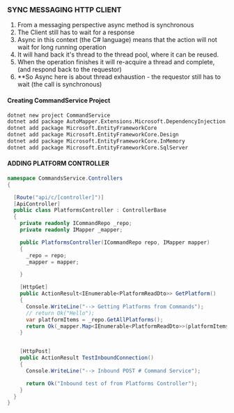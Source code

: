 ### SYNC MESSAGING HTTP CLIENT
1.  From a messaging perspective async method is synchronous
2. The Client still has to wait for a response
3. Async in this context (the C# language) means that the action will not wait for long running operation
4. It will hand back it's thread to the thread pool, where it can be reused.
5. When the operation finishes it will re-acquire a thread and complete, (and respond back to the requestor)
6. **So Async here is about thread exhaustion - the requestor still has to wait (the call is synchronous)





#### Creating CommandService Project
```bash
dotnet new project CommandService
dotnet add package AutoMapper.Extensions.Microsoft.DependencyInjection
dotnet add package Microsoft.EntityFrameworkCore
dotnet add package Microsoft.EntityFrameworkCore.Design
dotnet add package Microsoft.EntityFrameworkCore.InMemory
dotnet add package Microsoft.EntityFrameworkCore.SqlServer
```

#### ADDING PLATFORM CONTROLLER

```c#
namespace CommandsService.Controllers
{

  [Route("api/c/[controller]")]
  [ApiController]
  public class PlatformsController : ControllerBase
  {
    private readonly ICommandRepo _repo;
    private readonly IMapper _mapper;

    public PlatformsController(ICommandRepo repo, IMapper mapper)
    {
      _repo = repo;
      _mapper = mapper;

    }

    [HttpGet]
    public ActionResult<IEnumerable<PlatformReadDto>> GetPlatform() 
    {
      Console.WriteLine("--> Getting Platforms from Commands");
      // return Ok("Hello");
      var platformItems = _repo.GetAllPlatforms();
      return Ok(_mapper.Map<IEnumerable<PlatformReadDto>>(platformItems));
    }


    [HttpPost]
    public ActionResult TestInboundConnection()
    {
      Console.WriteLine("--> Inbound POST # Command Service");

      return Ok("Inbound test of from Platforms Controller");
    }
  }
}
```